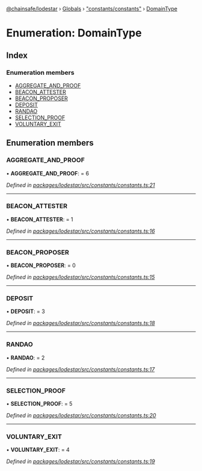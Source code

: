 [@chainsafe/lodestar](../README.md) › [Globals](../globals.md) › ["constants/constants"](../modules/_constants_constants_.md) › [DomainType](_constants_constants_.domaintype.md)

# Enumeration: DomainType

## Index

### Enumeration members

* [AGGREGATE_AND_PROOF](_constants_constants_.domaintype.md#aggregate_and_proof)
* [BEACON_ATTESTER](_constants_constants_.domaintype.md#beacon_attester)
* [BEACON_PROPOSER](_constants_constants_.domaintype.md#beacon_proposer)
* [DEPOSIT](_constants_constants_.domaintype.md#deposit)
* [RANDAO](_constants_constants_.domaintype.md#randao)
* [SELECTION_PROOF](_constants_constants_.domaintype.md#selection_proof)
* [VOLUNTARY_EXIT](_constants_constants_.domaintype.md#voluntary_exit)

## Enumeration members

###  AGGREGATE_AND_PROOF

• **AGGREGATE_AND_PROOF**: = 6

*Defined in [packages/lodestar/src/constants/constants.ts:21](https://github.com/ChainSafe/lodestar/blob/be953aad3/packages/lodestar/src/constants/constants.ts#L21)*

___

###  BEACON_ATTESTER

• **BEACON_ATTESTER**: = 1

*Defined in [packages/lodestar/src/constants/constants.ts:16](https://github.com/ChainSafe/lodestar/blob/be953aad3/packages/lodestar/src/constants/constants.ts#L16)*

___

###  BEACON_PROPOSER

• **BEACON_PROPOSER**: = 0

*Defined in [packages/lodestar/src/constants/constants.ts:15](https://github.com/ChainSafe/lodestar/blob/be953aad3/packages/lodestar/src/constants/constants.ts#L15)*

___

###  DEPOSIT

• **DEPOSIT**: = 3

*Defined in [packages/lodestar/src/constants/constants.ts:18](https://github.com/ChainSafe/lodestar/blob/be953aad3/packages/lodestar/src/constants/constants.ts#L18)*

___

###  RANDAO

• **RANDAO**: = 2

*Defined in [packages/lodestar/src/constants/constants.ts:17](https://github.com/ChainSafe/lodestar/blob/be953aad3/packages/lodestar/src/constants/constants.ts#L17)*

___

###  SELECTION_PROOF

• **SELECTION_PROOF**: = 5

*Defined in [packages/lodestar/src/constants/constants.ts:20](https://github.com/ChainSafe/lodestar/blob/be953aad3/packages/lodestar/src/constants/constants.ts#L20)*

___

###  VOLUNTARY_EXIT

• **VOLUNTARY_EXIT**: = 4

*Defined in [packages/lodestar/src/constants/constants.ts:19](https://github.com/ChainSafe/lodestar/blob/be953aad3/packages/lodestar/src/constants/constants.ts#L19)*
